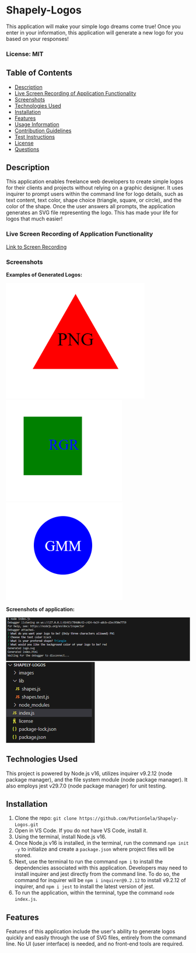 # Shapely-Logos
This application will make your simple logo dreams come true! Once you enter in your information, this application will generate a new logo for you based on your responses!

### License: MIT

## Table of Contents
- [Description](#description)
- [Live Screen Recording of Application Functionality](#live-screen-recording-of-application-functionality)
- [Screenshots](#screenshots)
- [Technologies Used](#technologies-used)
- [Installation](#installation)
- [Features](#features)
- [Usage Information](#usage-information)
- [Contribution Guidelines](#contribution-guidelines)
- [Test Instructions](#test-instructions)
- [License](#license)
- [Questions](#questions)

## Description

This application enables freelance web developers to create simple logos for their clients and projects without relying on a graphic designer. It uses inquirer to prompt users within the command line for logo details, such as text content, text color, shape choice (triangle, square, or circle), and the color of the shape. Once the user answers all prompts, the application generates an SVG file representing the logo. This has made your life for logos that much easier!

### Live Screen Recording of Application Functionality
[Link to Screen Recording](https://drive.google.com/file/d/1PzrVTDdUa1pXKIKy05KZxdHyMVpudFAI/view)


### Screenshots
**Examples of Generated Logos:**

![example-logo1](./images/example2.png)
![example-logo2](./images/example3.png)
![example-logo3](./images/example4.png)


**Screenshots of application:**

![example-1](./images/example1.png)
![example-2](./images/example5.png)


## Technologies Used

This project is powered by Node.js v16, utilizes inquirer v9.2.12 (node package manager), and the file system module (node package manager). It also employs jest v29.7.0 (node package manager) for unit testing.


## Installation

1. Clone the repo: `git clone https://github.com/PotionSela/Shapely-Logos.git`
2. Open in VS Code. If you do not have VS Code, install it.
3. Using the terminal, install Node.js v16.
4. Once Node.js v16 is installed, in the terminal, run the command `npm init -y` to initialize and create a `package.json` where project files will be stored.
5. Next, use the terminal to run the command `npm i` to install the dependencies associated with this application. Developers may need to install inquirer and jest directly from the command line. To do so, the command for inquirer will be `npm i inquirer@9.2.12` to install v9.2.12 of inquirer, and `npm i jest` to install the latest version of jest.
6. To run the application, within the terminal, type the command `node index.js`.


## Features

Features of this application include the user's ability to generate logos quickly and easily through the use of SVG files, entirely from the command line. No UI (user interface) is needed, and no front-end tools are required.